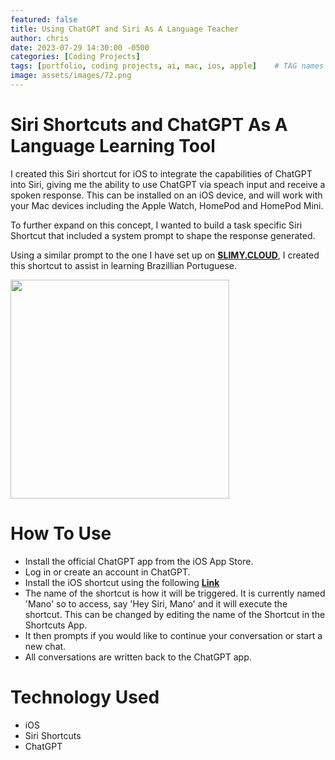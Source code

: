 ```yaml
---
featured: false
title: Using ChatGPT and Siri As A Language Teacher
author: chris
date: 2023-07-29 14:30:00 -0500
categories: [Coding Projects]
tags: [portfolio, coding projects, ai, mac, ios, apple]    # TAG names should always be lowercase
image: assets/images/72.png
---
```


# Siri Shortcuts and ChatGPT As A Language Learning Tool

I created this Siri shortcut for iOS to integrate the capabilities of ChatGPT into Siri, giving me the ability to use ChatGPT via speach input and receive a spoken response.
This can be installed on an iOS device, and will work with your Mac devices including the Apple Watch, HomePod and HomePod Mini. 

To further expand on this concept, I wanted to build a task specific Siri Shortcut that included a system prompt to shape the response generated.

Using a similar prompt to the one I have set up on [**SLIMY.CLOUD**](https://slimy.cloud), I created this shortcut to assist in learning Brazillian Portuguese.


<img width="350" src="https://github.com/ECTO-1A/ECTO-1A.github.io/assets/112792126/6e478ce1-2c56-44a2-87b1-40504600121c">


# How To Use

- Install the official ChatGPT app from the iOS App Store.
- Log in or create an account in ChatGPT.
- Install the iOS shortcut using the following [**Link**](https://www.icloud.com/shortcuts/8ab63f09918249a6b86633a27d495d11)
- The name of the shortcut is how it will be triggered. It is currently named 'Mano' so to access, say 'Hey Siri, Mano' and it will execute the shortcut. This can be changed by editing the name of the Shortcut in the Shortcuts App.
- It then prompts if you would like to continue your conversation or start a new chat.
- All conversations are written back to the ChatGPT app.

  
# Technology Used

- iOS
- Siri Shortcuts
- ChatGPT 
